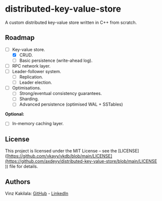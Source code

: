 # distributed-key-value-store
A custom distributed key-value store written in C++ from scratch.

## Roadmap

- [ ] Key-value store.
  - [x] CRUD.
  - [ ] Basic persistence (write-ahead log).
- [ ] RPC network layer.
- [ ] Leader-follower system.
  - [ ] Replication.
  - [ ] Leader election.
- [ ] Optimisations.
  - [ ] Strong/eventual consistency guarantees.
  - [ ] Sharding.
  - [ ] Advanced persistence (optimised WAL + SSTables)

**Optional:**
- [ ] In-memory caching layer.
      
## License

This project is licensed under the MIT License – see the [LICENSE]([https://github.com/vkayy/vkdb/blob/main/LICENSE](https://github.com/axdeyy/distributed-key-value-store/blob/main/LICENSE
)) file for details.

## Authors

Vinz Kakilala: [GitHub](https://github.com/axdeyy) - [LinkedIn](https://linkedin.com/in/aalaapdey)
